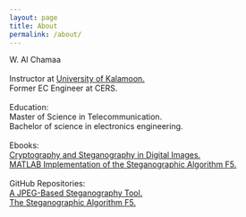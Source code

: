 ```yaml
---
layout: page
title: About
permalink: /about/
---
```

W. Al Chamaa<br /><br />
Instructor at [University of Kalamoon.](http://www.uok.edu.sy/)<br />
Former EC Engineer at CERS.<br /><br />
Education:<br />
Master of Science in Telecommunication. <br />
Bachelor of science in electronics engineering.<br /><br />
Ebooks:<br />
[Cryptography and Steganography in Digital Images.](https://www.grin.com/document/382491)<br />
[MATLAB Implementation of the Steganographic Algorithm F5.](https://www.grin.com/document/464340)<br /><br />
GitHub Repositories:<br />
[A JPEG-Based Steganography Tool.](https://github.com/digitnet/m4jpeg)<br />
[The Steganographic Algorithm F5.](https://github.com/digitnet/f5)<br />
